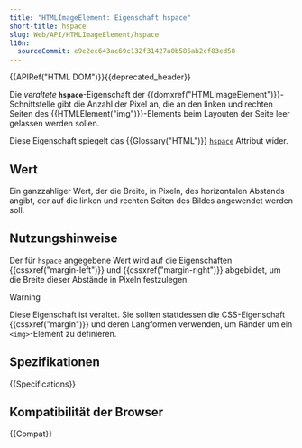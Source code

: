 ```yaml
---
title: "HTMLImageElement: Eigenschaft hspace"
short-title: hspace
slug: Web/API/HTMLImageElement/hspace
l10n:
  sourceCommit: e9e2ec643ac69c132f31427a0b586ab2cf83ed58
---
```


{{APIRef("HTML DOM")}}{{deprecated_header}}

Die _veraltete_ **`hspace`**-Eigenschaft der {{domxref("HTMLImageElement")}}-Schnittstelle gibt die Anzahl der Pixel an, die an den linken und rechten Seiten des {{HTMLElement("img")}}-Elements beim Layouten der Seite leer gelassen werden sollen.

Diese Eigenschaft spiegelt das {{Glossary("HTML")}} [`hspace`](/de/docs/Web/HTML/Element/img#hspace) Attribut wider.

## Wert

Ein ganzzahliger Wert, der die Breite, in Pixeln, des horizontalen Abstands angibt, der auf die linken und rechten Seiten des Bildes angewendet werden soll.

## Nutzungshinweise

Der für `hspace` angegebene Wert wird auf die Eigenschaften {{cssxref("margin-left")}} und {{cssxref("margin-right")}} abgebildet, um die Breite dieser Abstände in Pixeln festzulegen.

> [!WARNING]
> Diese Eigenschaft ist veraltet. Sie sollten stattdessen die CSS-Eigenschaft {{cssxref("margin")}} und deren Langformen verwenden, um Ränder um ein `<img>`-Element zu definieren.

## Spezifikationen

{{Specifications}}

## Kompatibilität der Browser

{{Compat}}
